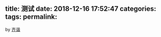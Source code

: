 title: 测试
date: 2018-12-16 17:52:47
categories:
tags:
permalink:
---
by [齐谐](http://caute.net/about/)


<!--more-->